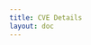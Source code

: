 ```yaml
---
title: CVE Details
layout: doc
---
```


<script setup>
import { ref, onMounted } from 'vue';
import { useRoute } from 'vitepress';
import CveDetails from './components/CveDetails.vue';


const route = useRoute();
const cveId = ref('');

// Function to parse query parameters manually
function getQueryParams() {
  const params = new URLSearchParams(window.location.search);
  return Object.fromEntries(params.entries());
}

onMounted(() => {
  // Log the entire route object
  console.log('Route object:', route);

  // Attempt to get cveId from route.query or fallback to manual parsing
  let queryCveId = route.query?.cveId;

  if (!queryCveId) {
    const queryParams = getQueryParams();
    queryCveId = queryParams.cveId;
  }

  if (queryCveId) {
    console.log('CVE ID found in query:', queryCveId); // Debugging
    cveId.value = queryCveId;
  } else {
    console.log('No CVE ID found in query'); // Debugging
    cveId.value = 'No CVE ID provided';
  }

  // Log the cveId after setting it
  console.log('cveId after setting:', cveId.value);
});
</script>

<CveDetails :cveId="cveId" />
